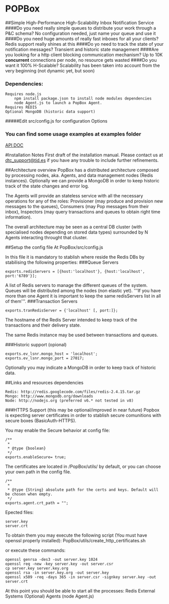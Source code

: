 POPBox
===
##Simple High-Performance High-Scalability Inbox Notification Service
####Do you need really simple queues to distribute your work through a P&C schema?
No configuration needed, just name your queue and use it
####Do you need huge amounts of really fast inboxes for all your clients?
Redis support really shines at this
####Do yo need to track the state of your notification messages?
Transient and historic state management
####Are you looking for a http client blocking communication mechanism?
Up to 10K **concurrent** connections per node, no resource gets wasted
####Do you want it 100% H-Scalable?
Scalability has been taken into account from the very beginning (not dynamic yet, but soon)
### Dependencies:
    Requires node.js 
        npm install package.json to install node modules dependencies
        node Agent.js to launch a PopBox Agent.        
    Requires REDIS
    Optional MongoDB (historic data support)
#####Edit src/config.js for configuration Options
### You can find some usage examples at examples folder

[API DOC](https://github.com/telefonicaid/PopBox/wiki/User-Manual)

#Installation Notes
First draft of the installation manual. Please contact us at dtc_support@tid.es if you have any trouble to include further refinements.

##Architecture overview
PopBox has a distributed architecture composed by processing nodes, aka. Agents, and data management nodes (Redis instances). Optionally we can provide a MongoDB in order to keep historic track of the state changes and error log.

The Agents will provide an stateless service with all the necessary operations for any of the roles: Provisioner (may produce and provision new messages to the queues), Consumers (may Pop messages from their inbox), Inspectors (may query transactions and queues to obtain right time information).

The overall architecture may be seen as a central DB cluster (with specialised nodes depending on stored data types) surrounded by N Agents interacting throught that cluster.


##Setup the config file
    At PopBox/src/config.js

In this file it is mandatory to stablish where reside the Redis DBs by stabilising the following properties:
###Queue Servers
```
exports.redisServers = [{host:'localhost'}, {host:'localhost', port:'6789'}];
```
A list of Redis servers to manage the different queues of the system. Queues will be distributed among the nodes (non elastic yet). '''If you have more than one Agent it is important to keep the same redisServers list in all of them'''.
###Transaction Servers
```
exports.tranRedisServer = {'localhost' [, port:]};
```
The hostname of the Redis Server intended to keep track of the transactions and their delivery state.

The same Redis instance may be used between transactions and queues.

###Historic support (opional)
```
exports.ev_lsnr.mongo_host = 'localhost';
exports.ev_lsnr.mongo_port = 27017;
```
Optionally you may indicate a MongoDB in order to keep track of historic data.


##Links and resources dependencies

```
Redis: http://redis.googlecode.com/files/redis-2.4.15.tar.gz
Mongo: http://www.mongodb.org/downloads
Node: http://nodejs.org (preferred v6.* not tested in v8)
```
###HTTPS Support (this may be optional/improved in near future)
Popbox is expecting server certificates in order to stablish secure comunitions with secure boxes (BasicAuth-HTTPS).

You may enable the Secure behavior at config file:
```
/**
 *
 * @type {boolean}
 */
exports.enableSecure= true;
```
The certificates are located in /PopBox/utils/ by default, or you can choose your own path in the config file.
```
/**
 *
 * @type {String} absolute path for the certs and keys. Default will be chosen when empty.
 */
exports.agent.crt_path = "";
```
Epected files:
```
server.key
server.crt
```

To obtain them you may execute the following script (You must have openssl properly installed):
PopBox/utils/create_http_certificates.sh

or execute these commands:
```
openssl genrsa -des3 -out server.key 1024
openssl req -new -key server.key -out server.csr
cp server.key server.key.org
openssl rsa -in server.key.org -out server.key
openssl x509 -req -days 365 -in server.csr -signkey server.key -out server.crt
```
At this point you should be able to start all the processes: 
Redis 
External Systems (Optional)
Agents (node Agent.js)
